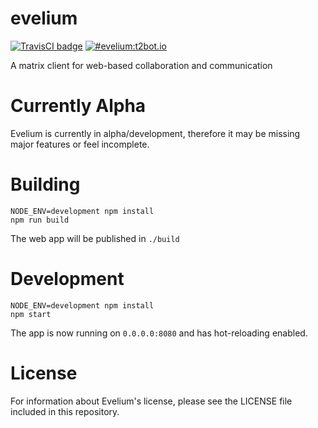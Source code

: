 # evelium

[![TravisCI badge](https://travis-ci.org/turt2live/evelium.svg?branch=master)](https://travis-ci.org/turt2live/evelium)
[![#evelium:t2bot.io](https://img.shields.io/badge/matrix-%23evelium:t2bot.io-brightgreen.svg)](https://matrix.to/#/#evelium:t2bot.io)

A matrix client for web-based collaboration and communication

# Currently Alpha

Evelium is currently in alpha/development, therefore it may be missing major features or feel incomplete.

# Building

```
NODE_ENV=development npm install
npm run build
```

The web app will be published in `./build`

# Development

```
NODE_ENV=development npm install
npm start
```

The app is now running on `0.0.0.0:8080` and has hot-reloading enabled.

# License

For information about Evelium's license, please see the LICENSE file included in this repository.
